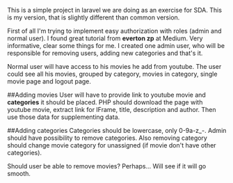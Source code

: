This is a simple project in laravel we are doing as an exercise for SDA. This is my version, that is slightly different than common version.

First of all I'm trying to implement easy authorization with roles (admin and normal user). I found great tutorial from 
**everton zp** at Medium. Very informative, clear some things for me. I created one admin user, who will be responsible
for removing users, adding new categories and that's it. 

Normal user will have access to his movies he add from youtube. The user could see all his movies,
grouped by category, movies in category, single movie page and logout page. 

##Adding movies
User will have to provide link to youtube movie and **categories** it should be placed. PHP should download the page
with youtube movie, extract link for IFrame, title, description and author. Then use those data for supplementing data.

##Adding categories
Categories should be lowercase, only 0-9a-z_-. Admin should have possibility to remove categories. 
Also removing category should change movie category for unassigned (if movie don't have other categories). 

Should user be able to remove movies? Perhaps... Will see if it will go smooth.
